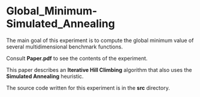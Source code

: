 # Global_Minimum-Simulated_Annealing
The main goal of this experiment is to compute the global minimum value of several multidimensional benchmark functions.

Consult **Paper.pdf** to see the contents of the experiment.  

This paper describes an **Iterative Hill Climbing** algorithm that also uses the **Simulated Annealing** heuristic.

The source code written for this experiment is in the **src** directory.
